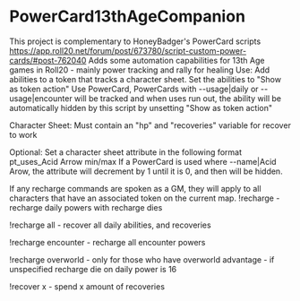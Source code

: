 PowerCard13thAgeCompanion
=========================
This project is complementary to HoneyBadger's PowerCard scripts
https://app.roll20.net/forum/post/673780/script-custom-power-cards/#post-762040
Adds some automation capabilities for 13th Age games in Roll20 - mainly power tracking and rally for healing
Use:
Add abilities to a token that tracks a character sheet. Set the abilities to "Show as token action"
Use PowerCard, PowerCards with --usage|daily or --usage|encounter will be tracked and when uses run out, the ability will be automatically
hidden by this script by unsetting "Show as token action"

Character Sheet:
Must contain an "hp" and "recoveries" variable for recover to work

Optional:
Set a character sheet attribute in the following format
pt_uses_Acid Arrow min/max
If a PowerCard is used where --name|Acid Arow, the attribute will decrement by 1 until it is 0, and then will be hidden.


If any recharge commands are spoken as a GM, they will apply to all characters that have an associated token on the current map.
!recharge - recharge daily powers with recharge dies 

!recharge all - recover all daily abilities, and recoveries

!recharge encounter - recharge all encounter powers

!recharge overworld - only for those who have overworld advantage - if unspecified recharge die on daily power is 16



!recover x - spend x amount of recoveries
